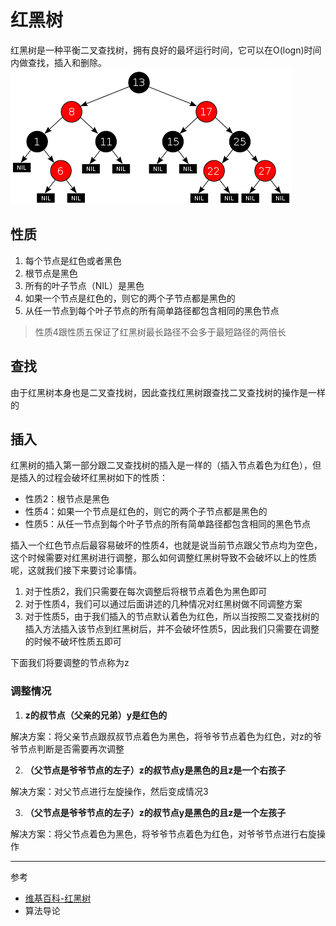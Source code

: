 # 红黑树

红黑树是一种平衡二叉查找树，拥有良好的最坏运行时间，它可以在O(logn)时间内做查找，插入和删除。  
![红黑树](../../../image/algorithm/data-structure/redblack-tree/Red-black_tree_01.png)

## 性质
1. 每个节点是红色或者黑色
2. 根节点是黑色
3. 所有的叶子节点（NIL）是黑色
4. 如果一个节点是红色的，则它的两个子节点都是黑色的
5. 从任一节点到每个叶子节点的所有简单路径都包含相同的黑色节点

> 性质4跟性质五保证了红黑树最长路径不会多于最短路径的两倍长

## 查找
由于红黑树本身也是二叉查找树，因此查找红黑树跟查找二叉查找树的操作是一样的

## 插入
红黑树的插入第一部分跟二叉查找树的插入是一样的（插入节点着色为红色），但是插入的过程会破坏红黑树如下的性质：  

* 性质2：根节点是黑色
* 性质4：如果一个节点是红色的，则它的两个子节点都是黑色的
* 性质5：从任一节点到每个叶子节点的所有简单路径都包含相同的黑色节点

插入一个红色节点后最容易破坏的性质4，也就是说当前节点跟父节点均为空色，这个时候需要对红黑树进行调整，那么如何调整红黑树导致不会破坏以上的性质呢，这就我们接下来要讨论事情。

1. 对于性质2，我们只需要在每次调整后将根节点着色为黑色即可
2. 对于性质4，我们可以通过后面讲述的几种情况对红黑树做不同调整方案
3. 对于性质5，由于我们插入的节点默认着色为红色，所以当按照二叉查找树的插入方法插入该节点到红黑树后，并不会破坏性质5，因此我们只需要在调整的时候不破坏性质五即可

  
下面我们将要调整的节点称为z
### 调整情况
1. **z的叔节点（父亲的兄弟）y是红色的**

解决方案：将父亲节点跟叔叔节点着色为黑色，将爷爷节点着色为红色，对z的爷爷节点判断是否需要再次调整


2. **（父节点是爷爷节点的左子）z的叔节点y是黑色的且z是一个右孩子**

解决方案：对父节点进行左旋操作，然后变成情况3

3. **（父节点是爷爷节点的左子）z的叔节点y是黑色的且z是一个左孩子**

解决方案：将父节点着色为黑色，将爷爷节点着色为红色，对爷爷节点进行右旋操作



---
参考
* [维基百科-红黑树](https://zh.wikipedia.org/zh-hans/%E7%BA%A2%E9%BB%91%E6%A0%91)
* 算法导论